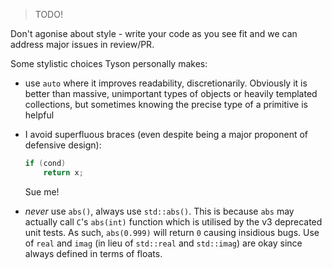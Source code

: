 <!--
  A style guide for QuEST contributors
  
  @author Tyson Jones
-->

>TODO!

Don't agonise about style - write your code as you see fit and we can address major issues in review/PR.

Some stylistic choices Tyson personally makes:
- use `auto` where it improves readability, discretionarily. Obviously it is better than massive, unimportant types of objects or heavily templated collections, but sometimes knowing the precise type of a primitive is helpful
- I avoid superfluous braces (even despite being a major proponent of defensive design):
  ```C++
  if (cond)
      return x;
  ```
  Sue me!


- _never_ use `abs()`, always use `std::abs()`. This is because `abs` may actually call `C`'s `abs(int)` function which is utilised by the v3 deprecated unit tests. As such, `abs(0.999)` will return `0` causing insidious bugs. Use of `real` and `imag` (in lieu of `std::real` and `std::imag`) are okay since always defined in terms of floats.
